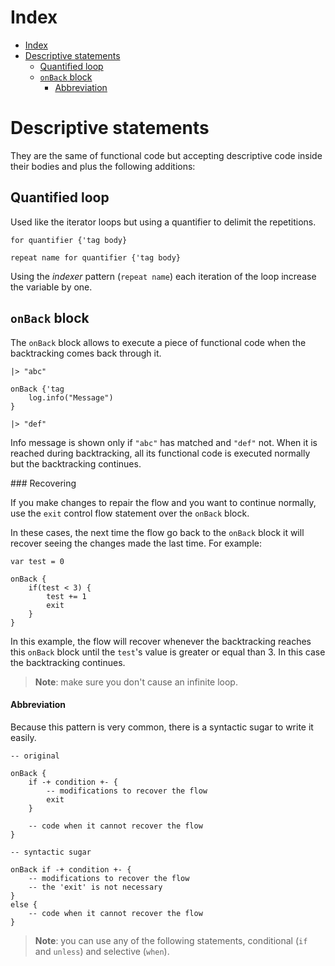 
# Index

- [Index](#index)
- [Descriptive statements](#descriptive-statements)
  - [Quantified loop](#quantified-loop)
  - [`onBack` block](#onback-block)
      - [Abbreviation](#abbreviation)

# Descriptive statements

They are the same of functional code but accepting descriptive code inside their bodies and plus the following additions:

## Quantified loop

Used like the iterator loops but using a quantifier to delimit the repetitions.

```lexem
for quantifier {'tag body}

repeat name for quantifier {'tag body}
```

Using the _indexer_ pattern (`repeat name`) each iteration of the loop increase the variable by one.

## `onBack` block

The `onBack` block allows to execute a piece of functional code when the backtracking comes back through it.

```lexem
|> "abc"

onBack {'tag
    log.info("Message")
}

|> "def"
```

Info message is shown only if `"abc"` has matched and `"def"` not. When it is reached during backtracking, all its functional code is executed normally but the backtracking continues.

### Recovering

If you make changes to repair the flow and you want to continue normally, use the `exit` control flow statement over the `onBack` block.

In these cases, the next time the flow go back to the `onBack` block it will recover seeing the changes made the last time. For example:

```lxm
var test = 0

onBack {
    if(test < 3) {
        test += 1
        exit
    }
}
```

In this example, the flow will recover whenever the backtracking reaches this `onBack` block until the `test`'s value is greater or equal than 3. In this case the backtracking continues.  

> **Note**: make sure you don't cause an infinite loop.

#### Abbreviation

Because this pattern is very common, there is a syntactic sugar to write it easily.

```lxm
-- original

onBack {
    if -+ condition +- {
        -- modifications to recover the flow
        exit
    }

    -- code when it cannot recover the flow
}

-- syntactic sugar

onBack if -+ condition +- {
    -- modifications to recover the flow
    -- the 'exit' is not necessary
}
else {
    -- code when it cannot recover the flow
}
```

> **Note**: you can use any of the following statements, conditional (`if` and `unless`) and selective (`when`).
